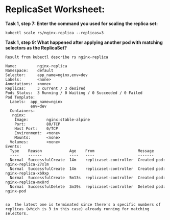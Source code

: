 # ReplicaSet Worksheet:

__Task 1, step 7: Enter the command you used for scaling the replica set:__
```
kubectl scale rs/nginx-replica --replicas=3
```

__Task 1, step 9: What happened after applying another pod with matching selectors as the ReplicaSet?__
```
Result from kubectl describe rs nginx-replica

Name:         nginx-replica
Namespace:    default
Selector:     app_name=nginx,env=dev
Labels:       <none>
Annotations:  <none>
Replicas:     3 current / 3 desired
Pods Status:  3 Running / 0 Waiting / 0 Succeeded / 0 Failed
Pod Template:
  Labels:  app_name=nginx
           env=dev
  Containers:
   nginx:
    Image:        nginx:stable-alpine
    Port:         80/TCP
    Host Port:    0/TCP
    Environment:  <none>
    Mounts:       <none>
  Volumes:        <none>
Events:
  Type    Reason            Age    From                   Message
  ----    ------            ----   ----                   -------
  Normal  SuccessfulCreate  14m    replicaset-controller  Created pod: nginx-replica-27xlm
  Normal  SuccessfulCreate  14m    replicaset-controller  Created pod: nginx-replica-xb9xp
  Normal  SuccessfulCreate  5m13s  replicaset-controller  Created pod: nginx-replica-mx8rd
  Normal  SuccessfulDelete  3m39s  replicaset-controller  Deleted pod: nginx-pod


so  the latest one is terminated since there's a specific numbers of replicas (which is 3 in this case) already running for matching selectors.
